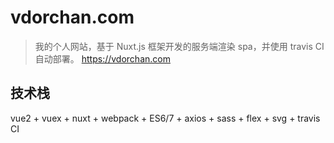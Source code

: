 # vdorchan.com

> 我的个人网站，基于 Nuxt.js 框架开发的服务端渲染 spa，并使用 travis CI 自动部署。 https://vdorchan.com

## 技术栈

vue2 + vuex + nuxt + webpack + ES6/7 + axios + sass + flex + svg + travis CI